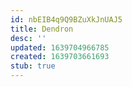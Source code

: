 ```yaml
---
id: nbEIB4q9Q9BZuXkJnUAJ5
title: Dendron
desc: ''
updated: 1639704966785
created: 1639703661693
stub: true
---
```



